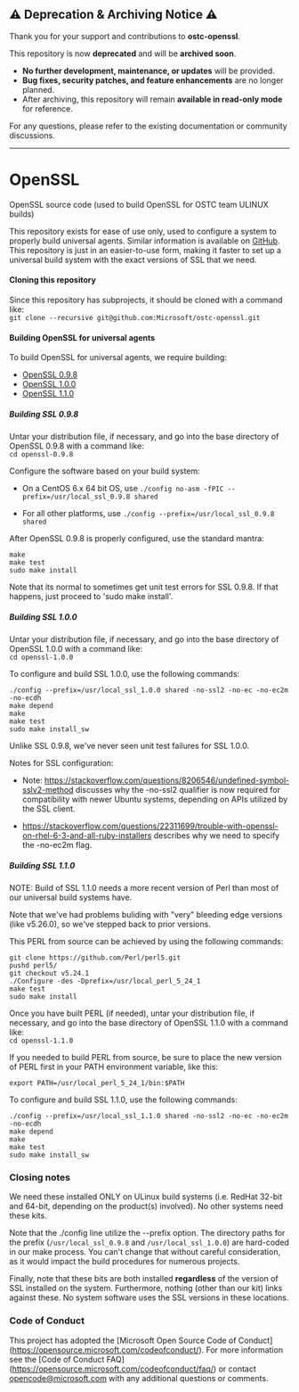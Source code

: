 ## ⚠️ Deprecation & Archiving Notice ⚠️  

 Thank you for your support and contributions to **ostc-openssl**.  

 This repository is now **deprecated** and will be **archived soon**.  

 - **No further development, maintenance, or updates** will be provided.  
 - **Bug fixes, security patches, and feature enhancements** are no longer planned.  
 - After archiving, this repository will remain **available in read-only mode** for reference.  

 For any questions, please refer to the existing documentation or community discussions.  

 ---
# OpenSSL
OpenSSL source code (used to build OpenSSL for OSTC team ULINUX builds)

This repository exists for ease of use only, used to configure a system to
properly build universal agents. Similar information is available on
[GitHub](https://github.com/openssl/openssl.git).
This repository is just in an easier-to-use form, making it faster to set
up a universal build system with the exact versions of SSL that we need.


#### Cloning this repository

Since this repository has subprojects, it should be cloned with a command like:
<br>```git clone --recursive git@github.com:Microsoft/ostc-openssl.git```

#### Building OpenSSL for universal agents

To build OpenSSL for universal agents, we require building:

- [OpenSSL 0.9.8](https://github.com/Microsoft/ostc-openssl#building-ssl-098)
- [OpenSSL 1.0.0](https://github.com/Microsoft/ostc-openssl#building-ssl-100)
- [OpenSSL 1.1.0](https://github.com/Microsoft/ostc-openssl#building-ssl-110)

##### Building SSL 0.9.8

Untar your distribution file, if necessary, and go into the base
directory of OpenSSL 0.9.8 with a command like:<br>```cd openssl-0.9.8```

Configure the software based on your build system:

- On a CentOS 6.x 64 bit OS, use ```./config no-asm -fPIC --prefix=/usr/local_ssl_0.9.8 shared```

- For all other platforms, use ```./config --prefix=/usr/local_ssl_0.9.8 shared```

After OpenSSL 0.9.8 is properly configured, use the standard mantra:

```
make
make test
sudo make install
```

Note that its normal to sometimes get unit test errors for SSL 0.9.8.
If that happens, just proceed to 'sudo make install'.

##### Building SSL 1.0.0

Untar your distribution file, if necessary, and go into the base
directory of OpenSSL 1.0.0 with a command like:<br>```cd openssl-1.0.0```

To configure and build SSL 1.0.0, use the following commands:

```
./config --prefix=/usr/local_ssl_1.0.0 shared -no-ssl2 -no-ec -no-ec2m -no-ecdh
make depend
make
make test
sudo make install_sw
```

Unlike SSL 0.9.8, we've never seen unit test failures for SSL 1.0.0.

Notes for SSL configuration:

- Note: https://stackoverflow.com/questions/8206546/undefined-symbol-sslv2-method discusses why the -no-ssl2 qualifier is now required for compatibility with newer Ubuntu systems, depending on APIs utilized by the SSL client.

- https://stackoverflow.com/questions/22311699/trouble-with-openssl-on-rhel-6-3-and-all-ruby-installers describes why we need to specify the -no-ec2m flag.

##### Building SSL 1.1.0

NOTE: Build of SSL 1.1.0 needs a more recent version of Perl than most
of our universal build systems have.

Note that we've had problems buliding with "very" bleeding edge versions
(like v5.26.0), so we've stepped back to prior versions.

This PERL from source can be achieved by using the following commands:

```
git clone https://github.com/Perl/perl5.git 
pushd perl5/
git checkout v5.24.1
./Configure -des -Dprefix=/usr/local_perl_5_24_1
make test
sudo make install
```

Once you have built PERL (if needed), untar your distribution file,
if necessary, and go into the base directory of OpenSSL 1.1.0 with a
command like:<br>```cd openssl-1.1.0```

If you needed to build PERL from source, be sure to place the new version
of PERL first in your PATH environment variable, like this:

```
export PATH=/usr/local_perl_5_24_1/bin:$PATH
```

To configure and build SSL 1.1.0, use the following commands:

```
./config --prefix=/usr/local_ssl_1.1.0 shared -no-ssl2 -no-ec -no-ec2m -no-ecdh
make depend
make
make test
sudo make install_sw
```

### Closing notes

We need these installed ONLY on ULinux build systems
(i.e. RedHat 32-bit and 64-bit, depending on the product(s) involved).
No other systems need these kits.

Note that the ./config line utilize the --prefix option. The directory
paths for the prefix (```/usr/local_ssl_0.9.8``` and
```/usr/local_ssl_1.0.0```) are hard-coded in our make process.  You can't
change that without careful consideration, as it would impact the build
procedures for numerous projects.

Finally, note that these bits are both installed <b>regardless</b> of the
version of SSL installed on the system. Furthermore, nothing (other than
our kit) links against these. No system software uses the SSL versions
in these locations.

### Code of Conduct

This project has adopted the [Microsoft Open Source Code of Conduct]
(https://opensource.microsoft.com/codeofconduct/).  For more
information see the [Code of Conduct FAQ]
(https://opensource.microsoft.com/codeofconduct/faq/) or contact
[opencode@microsoft.com](mailto:opencode@microsoft.com) with any
additional questions or comments.
